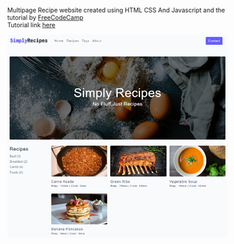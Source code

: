 Multipage Recipe website created using HTML CSS And Javascript and the tutorial by <a href="https://www.youtube.com/c/Freecodecamp">FreeCodeCamp</a>
<br> Tutorial link <a href="https://youtu.be/-8LTPIJBGwQ">here</a>

![Project Thumbnail](./thumbnail.PNG)
